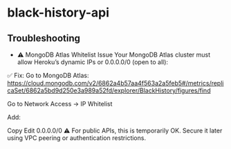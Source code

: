 # black-history-api

## Troubleshooting
-  ⚠️ MongoDB Atlas Whitelist Issue
Your MongoDB Atlas cluster must allow Heroku’s dynamic IPs or 0.0.0.0/0 (open to all):

✅ Fix:
Go to MongoDB Atlas: https://cloud.mongodb.com/v2/6862a4b57aa4f563a2a5feb5#/metrics/replicaSet/6862a5bd9d250e3a989a52fd/explorer/BlackHistory/figures/find

Go to Network Access → IP Whitelist

Add:

Copy
Edit
0.0.0.0/0
⚠️ For public APIs, this is temporarily OK. Secure it later using VPC peering or authentication restrictions.